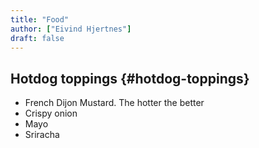 ```yaml
---
title: "Food"
author: ["Eivind Hjertnes"]
draft: false
---
```


## Hotdog toppings {#hotdog-toppings}

-   French Dijon Mustard. The hotter the better
-   Crispy onion
-   Mayo
-   Sriracha
